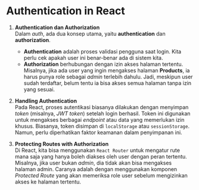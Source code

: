 # Authentication in React

1. **Authentication dan Authorization**  
   Dalam *auth*, ada dua konsep utama, yaitu **authentication** dan **authorization**.  
   - **Authentication** adalah proses validasi pengguna saat login. Kita perlu cek apakah user ini benar-benar ada di sistem kita.
   - **Authorization** berhubungan dengan izin akses halaman tertentu. Misalnya, jika ada user yang ingin mengakses halaman **Products**, ia harus punya role sebagai *admin* terlebih dahulu. Jadi, meskipun user sudah terdaftar, belum tentu ia bisa akses semua halaman tanpa izin yang sesuai.

2. **Handling Authentication**  
   Pada React, proses autentikasi biasanya dilakukan dengan menyimpan *token* (misalnya, *JWT token*) setelah login berhasil. Token ini digunakan untuk mengakses berbagai *endpoint* atau data yang memerlukan izin khusus. Biasanya, token disimpan di `localStorage` atau `sessionStorage`. Namun, perlu diperhatikan faktor keamanan dalam penyimpanan ini.

3. **Protecting Routes with Authorization**  
   Di React, kita bisa menggunakan `React Router` untuk mengatur rute mana saja yang hanya boleh diakses oleh user dengan peran tertentu. Misalnya, jika user bukan *admin*, dia tidak akan bisa mengakses halaman admin. Caranya adalah dengan menggunakan komponen *Protected Route* yang akan memeriksa role user sebelum mengizinkan akses ke halaman tertentu.
